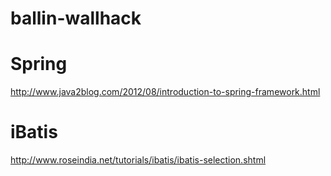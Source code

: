 ballin-wallhack
===============

Spring
===============
http://www.java2blog.com/2012/08/introduction-to-spring-framework.html

iBatis
===============
http://www.roseindia.net/tutorials/ibatis/ibatis-selection.shtml
